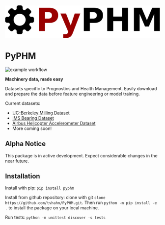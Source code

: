 ![PyPHM Logo](./notebooks/images/logo.png)

# PyPHM
![example workflow](https://github.com/tvhahn/PyPHM/actions/workflows/main.yml/badge.svg)

**Machinery data, made easy**

Datasets specific to Prognostics and Health Management. Easily download and prepare the data before feature engineering or model training. 

Current datasets:
- [UC-Berkeley Milling Dataset](https://ti.arc.nasa.gov/tech/dash/groups/pcoe/prognostic-data-repository/#milling)
- [IMS Bearing Dataset](https://ti.arc.nasa.gov/tech/dash/groups/pcoe/prognostic-data-repository/#bearing)
- [Airbus Helicopter Accelerometer Dataset](https://www.research-collection.ethz.ch/handle/20.500.11850/415151)
- More coming soon!


## Alpha Notice
This package is in active development. Expect considerable changes in the near future.

## Installation
Install with pip: `pip install pyphm`

Install from github repository: clone with git `clone https://github.com/tvhahn/PyPHM.git`. Then run `python -m pip install -e .` to install the package on your local machine.

Run tests: `python -m unittest discover -s tests`

